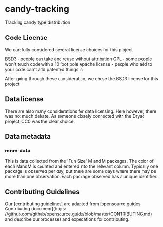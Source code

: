 # candy-tracking
Tracking candy type distribution

## Code License
We carefully considered several license choices for this project

BSD3 - people can take and reuse without attribution
GPL - some people won't touch code with a 10 foot pole
Apache license - people who add to your code can't add patented things in

After going through these consideration, we chose the BSD3 license for this project.

## Data license

There are also many considerations for data licensing. Here however, there 
was not much debate. As someone closely connected with the Dryad project, CC0
was the clear choice.

## Data metadata

### mnm-data
This is data collected from the 'Fun Size' M and M packages. The color of each MandM is counted and entered into the relevant column. Typically one package
is observed per day, but there are some days where there may be more than one observation. Each package observed has a unique identifier.

## Contributing Guidelines

Our [contributing guidelines] are adapted from [opensource.guides Contributing document](https:\
//github.com/github/opensource.guide/blob/master/CONTRIBUTING.md) and describe our processes and expecations for contributing. 